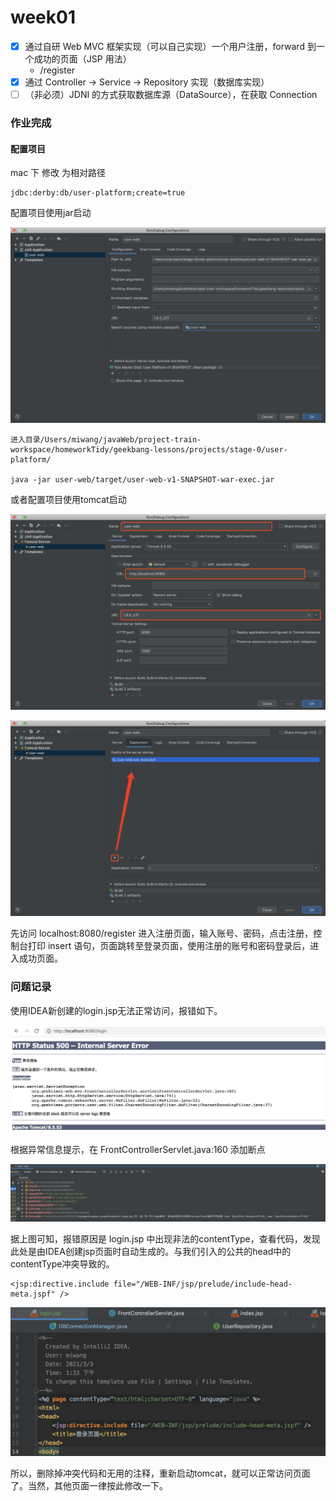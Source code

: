# week01

- [x] 通过自研 Web MVC 框架实现（可以自己实现）一个用户注册，forward 到一个成功的页面（JSP 用法）
    - /register
- [x] 通过 Controller -> Service -> Repository 实现（数据库实现）
- [ ] （非必须）JDNI 的方式获取数据库源（DataSource），在获取 Connection

### 作业完成

#### 配置项目

mac 下 修改 为相对路径

```
jdbc:derby:db/user-platform;create=true
```

配置项目使用jar启动

![image-20210303143517385](picture/week01/image-20210303143517385.png)

```
进入目录/Users/miwang/javaWeb/project-train-workspace/homeworkTidy/geekbang-lessons/projects/stage-0/user-platform/

java -jar user-web/target/user-web-v1-SNAPSHOT-war-exec.jar
```

或者配置项目使用tomcat启动

![image-20210303154938510](picture/week01/image-20210303154938510.png)

![image-20210303155013206](picture/week01/image-20210303155013206.png)



先访问 localhost:8080/register 进入注册页面，输入账号、密码，点击注册，控制台打印 insert 语句，页面跳转至登录页面，使用注册的账号和密码登录后，进入成功页面。



### 问题记录

使用IDEA新创建的login.jsp无法正常访问，报错如下。

![image-20210303155214120](picture/week01/image-20210303155214120.png)

根据异常信息提示，在 FrontControllerServlet.java:160 添加断点

![image-20210303152336891](picture/week01/image-20210303152336891.png)

据上图可知，报错原因是 login.jsp 中出现非法的contentType，查看代码，发现此处是由IDEA创建jsp页面时自动生成的。与我们引入的公共的head中的contentType冲突导致的。

```
<jsp:directive.include file="/WEB-INF/jsp/prelude/include-head-meta.jspf" />
```

![image-20210303152240192](picture/week01/image-20210303152240192.png)

所以，删除掉冲突代码和无用的注释，重新启动tomcat，就可以正常访问页面了。当然，其他页面一律按此修改一下。

